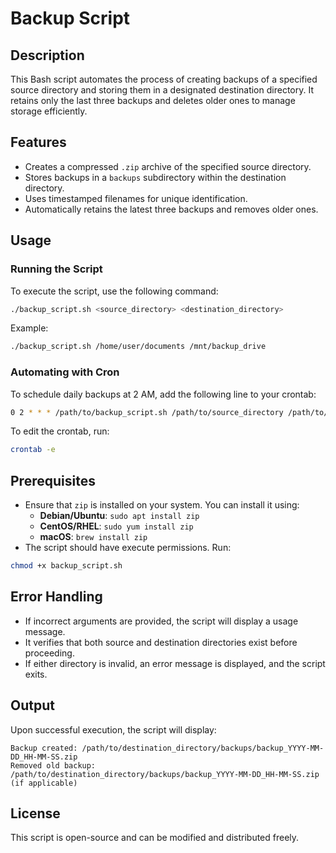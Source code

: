 # Backup Script

## Description
This Bash script automates the process of creating backups of a specified source directory and storing them in a designated destination directory. It retains only the last three backups and deletes older ones to manage storage efficiently.

## Features
- Creates a compressed `.zip` archive of the specified source directory.
- Stores backups in a `backups` subdirectory within the destination directory.
- Uses timestamped filenames for unique identification.
- Automatically retains the latest three backups and removes older ones.

## Usage
### Running the Script
To execute the script, use the following command:
```bash
./backup_script.sh <source_directory> <destination_directory>
```
Example:
```bash
./backup_script.sh /home/user/documents /mnt/backup_drive
```

### Automating with Cron
To schedule daily backups at 2 AM, add the following line to your crontab:
```bash
0 2 * * * /path/to/backup_script.sh /path/to/source_directory /path/to/destination_directory
```
To edit the crontab, run:
```bash
crontab -e
```

## Prerequisites
- Ensure that `zip` is installed on your system. You can install it using:
  - **Debian/Ubuntu**: `sudo apt install zip`
  - **CentOS/RHEL**: `sudo yum install zip`
  - **macOS**: `brew install zip`
- The script should have execute permissions. Run:
```bash
chmod +x backup_script.sh
```

## Error Handling
- If incorrect arguments are provided, the script will display a usage message.
- It verifies that both source and destination directories exist before proceeding.
- If either directory is invalid, an error message is displayed, and the script exits.

## Output
Upon successful execution, the script will display:
```
Backup created: /path/to/destination_directory/backups/backup_YYYY-MM-DD_HH-MM-SS.zip
Removed old backup: /path/to/destination_directory/backups/backup_YYYY-MM-DD_HH-MM-SS.zip (if applicable)
```

## License
This script is open-source and can be modified and distributed freely.

